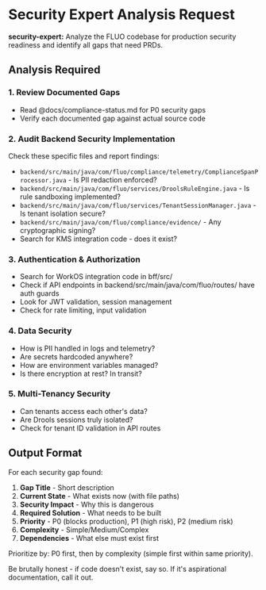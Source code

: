 # Security Expert Analysis Request

**security-expert:** Analyze the FLUO codebase for production security readiness and identify all gaps that need PRDs.

## Analysis Required

### 1. Review Documented Gaps
- Read @docs/compliance-status.md for P0 security gaps
- Verify each documented gap against actual source code

### 2. Audit Backend Security Implementation
Check these specific files and report findings:
- `backend/src/main/java/com/fluo/compliance/telemetry/ComplianceSpanProcessor.java` - Is PII redaction enforced?
- `backend/src/main/java/com/fluo/services/DroolsRuleEngine.java` - Is rule sandboxing implemented?
- `backend/src/main/java/com/fluo/services/TenantSessionManager.java` - Is tenant isolation secure?
- `backend/src/main/java/com/fluo/compliance/evidence/` - Any cryptographic signing?
- Search for KMS integration code - does it exist?

### 3. Authentication & Authorization
- Search for WorkOS integration code in bff/src/
- Check if API endpoints in backend/src/main/java/com/fluo/routes/ have auth guards
- Look for JWT validation, session management
- Check for rate limiting, input validation

### 4. Data Security
- How is PII handled in logs and telemetry?
- Are secrets hardcoded anywhere?
- How are environment variables managed?
- Is there encryption at rest? In transit?

### 5. Multi-Tenancy Security
- Can tenants access each other's data?
- Are Drools sessions truly isolated?
- Check for tenant ID validation in API routes

## Output Format

For each security gap found:
1. **Gap Title** - Short description
2. **Current State** - What exists now (with file paths)
3. **Security Impact** - Why this is dangerous
4. **Required Solution** - What needs to be built
5. **Priority** - P0 (blocks production), P1 (high risk), P2 (medium risk)
6. **Complexity** - Simple/Medium/Complex
7. **Dependencies** - What else must exist first

Prioritize by: P0 first, then by complexity (simple first within same priority).

Be brutally honest - if code doesn't exist, say so. If it's aspirational documentation, call it out.
